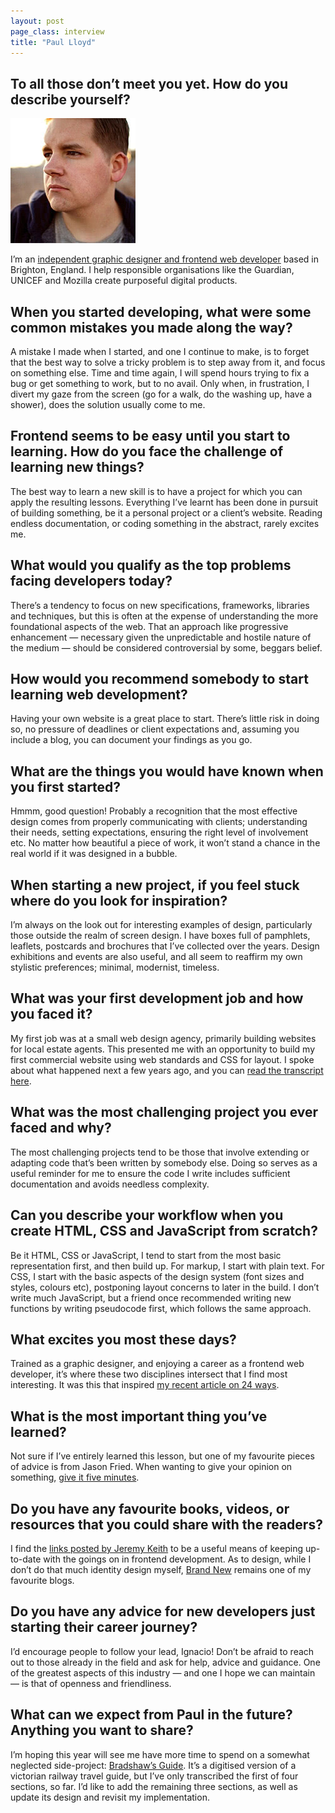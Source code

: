 ```yaml
---
layout: post
page_class: interview
title: "Paul Lloyd"
---
```



## To all those don’t meet you yet. How do you describe yourself?

<img class="portrait portrait--xxl" src="/assets/images/portrait-paul-lloyd.jpg" alt="Paul Lloyd's prtrait"/>

I’m an <a class="link link--special" href="https://paulrobertlloyd.com" target="_blank" rel="noopener">independent graphic designer and frontend web developer</a> based in Brighton, England. I help responsible organisations like the Guardian, UNICEF and Mozilla create purposeful digital products.

## When you started developing, what were some common mistakes you made along the way?

A mistake I made when I started, and one I continue to make, is to forget that the best way to solve a tricky problem is to step away from it, and focus on something else. Time and time again, I will spend hours trying to fix a bug or get something to work, but to no avail. Only when, in frustration, I divert my gaze from the screen (go for a walk, do the washing up, have a shower), does the solution usually come to me.

## Frontend seems to be easy until you start to learning. How do you face the challenge of learning new things?

The best way to learn a new skill is to have a project for which you can apply the resulting lessons. Everything I’ve learnt has been done in pursuit of building something, be it a personal project or a client’s website. Reading endless documentation, or coding something in the abstract, rarely excites me.

## What would you qualify as the top problems facing developers today?

There’s a tendency to focus on new specifications, frameworks, libraries and techniques, but this is often at the expense of understanding the more foundational aspects of the web. That an approach like progressive enhancement — necessary given the unpredictable and hostile nature of the medium — should be considered controversial by some, beggars belief.

## How would you recommend somebody to start learning web development?

Having your own website is a great place to start. There’s little risk in doing so, no pressure of deadlines or client expectations and, assuming you include a blog, you can document your findings as you go.

## What are the things you would have known when you first started?

Hmmm, good question! Probably a recognition that the most effective design comes from properly communicating with clients; understanding their needs, setting expectations, ensuring the right level of involvement etc. No matter how beautiful a piece of work, it won’t stand a chance in the real world if it was designed in a bubble.

## When starting a new project, if you feel stuck where do you look for inspiration?

I’m always on the look out for interesting examples of design, particularly those outside the realm of screen design. I have boxes full of pamphlets, leaflets, postcards and brochures that I’ve collected over the years. Design exhibitions and events are also useful, and all seem to reaffirm my own stylistic preferences; minimal, modernist, timeless.

## What was your first development job and how you faced it?

My first job was at a small web design agency, primarily building websites for local estate agents. This presented me with an opportunity to build my first commercial website using web standards and CSS for layout. I spoke about what happened next a few years ago, and you can <a class="link link--special" href="https://paulrobertlloyd.com/talks/aquent_gumnasium_uk_launch" target="_blank" rel="noopener">read the transcript here</a>.

## What was the most challenging project you ever faced and why?

The most challenging projects tend to be those that involve extending or adapting code that’s been written by somebody else. Doing so serves as a useful reminder for me to ensure the code I write includes sufficient documentation and avoids needless complexity.

## Can you describe your workflow when you create HTML, CSS and JavaScript from scratch?

Be it HTML, CSS or JavaScript, I tend to start from the most basic representation first, and then build up. For markup, I start with plain text. For CSS, I start with the basic aspects of the design system (font sizes and styles, colours etc), postponing layout concerns to later in the build. I don’t write much JavaScript, but a friend once recommended writing new functions by writing pseudocode first, which follows the same approach.

## What excites you most these days?

Trained as a graphic designer, and enjoying a career as a frontend web developer, it’s where these two disciplines intersect that I find most interesting. It was this that inspired <a class="link link--special" href="https://24ways.org/2015/beyond-the-style-guide/" target="_blank" rel="noopener">my recent article on 24 ways</a>.

## What is the most important thing you’ve learned?

Not sure if I’ve entirely learned this lesson, but one of my favourite pieces of advice is from Jason Fried. When wanting to give your opinion on something, <a class="link link--special" href="https://signalvnoise.com/posts/3124-give-it-five-minutes" target="_blank" rel="noopener">give it five minutes</a>.

## Do you have any favourite books, videos, or resources that you could share with the readers?

I find the <a class="link link--special" href="https://adactio.com/links/" target="_blank" rel="noopener">links posted by Jeremy Keith</a> to be a useful means of keeping up-to-date with the goings on in frontend development. As to design, while I don’t do that much identity design myself, <a class="link link--special" href="http://www.underconsideration.com/brandnew/" target="_blank" rel="noopener">Brand New</a> remains one of my favourite blogs.

## Do you have any advice for new developers just starting their career journey?

I’d encourage people to follow your lead, Ignacio! Don’t be afraid to reach out to those already in the field and ask for help, advice and guidance. One of the greatest aspects of this industry — and one I hope we can maintain — is that of openness and friendliness.

## What can we expect from Paul in the future? Anything you want to share?

I’m hoping this year will see me have more time to spend on a somewhat neglected side-project: <a class="link link--special" href="http://bradshawsguide.org" target="_blank" rel="noopener">Bradshaw’s Guide</a>. It’s a digitised version of a victorian railway travel guide, but I’ve only transcribed the first of four sections, so far. I’d like to add the remaining three sections, as well as update its design and revisit my implementation.
